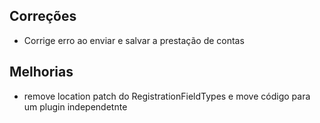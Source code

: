 ## Correções
- Corrige erro ao enviar e salvar a prestação de contas

## Melhorias
- remove location patch do RegistrationFieldTypes e move código para um plugin independetnte